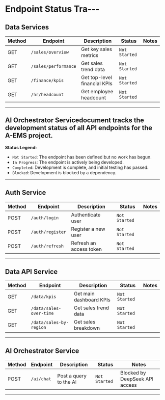 # Endpoint Status Tra---

## Data Services

| Method | Endpoint             | Description                  | Status        | Notes |
| ------ | -------------------- | ---------------------------- | ------------- | ----- |
| GET    | `/sales/overview`    | Get key sales metrics        | `Not Started` |       |
| GET    | `/sales/performance` | Get sales trend data         | `Not Started` |       |
| GET    | `/finance/kpis`      | Get top-level financial KPIs | `Not Started` |       |
| GET    | `/hr/headcount`      | Get employee headcount       | `Not Started` |       |

---

## AI Orchestrator Servicedocument tracks the development status of all API endpoints for the A-EMS project.

**Status Legend:**

- `Not Started`: The endpoint has been defined but no work has begun.
- `In Progress`: The endpoint is actively being developed.
- `Completed`: Development is complete, and initial testing has passed.
- `Blocked`: Development is blocked by a dependency.

---

## Auth Service

| Method | Endpoint         | Description             | Status        | Notes |
| ------ | ---------------- | ----------------------- | ------------- | ----- |
| POST   | `/auth/login`    | Authenticate user       | `Not Started` |       |
| POST   | `/auth/register` | Register a new user     | `Not Started` |       |
| POST   | `/auth/refresh`  | Refresh an access token | `Not Started` |       |

---

## Data API Service

| Method | Endpoint                | Description             | Status        | Notes |
| ------ | ----------------------- | ----------------------- | ------------- | ----- |
| GET    | `/data/kpis`            | Get main dashboard KPIs | `Not Started` |       |
| GET    | `/data/sales-over-time` | Get sales trend data    | `Not Started` |       |
| GET    | `/data/sales-by-region` | Get sales breakdown     | `Not Started` |       |

---

## AI Orchestrator Service

| Method | Endpoint   | Description            | Status        | Notes                          |
| ------ | ---------- | ---------------------- | ------------- | ------------------------------ |
| POST   | `/ai/chat` | Post a query to the AI | `Not Started` | Blocked by DeepSeek API access |

---
